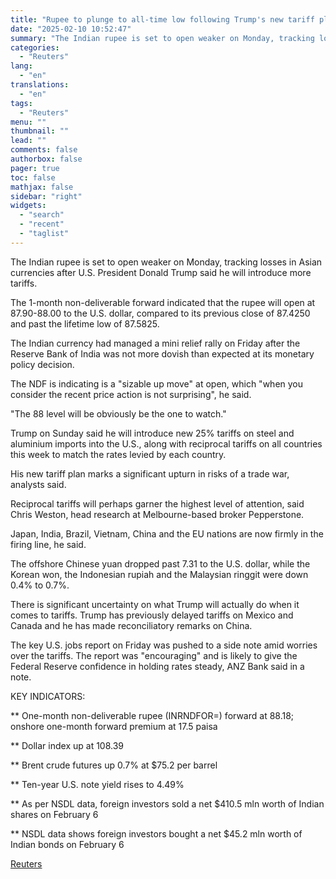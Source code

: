 ```yaml
---
title: "Rupee to plunge to all-time low following Trump's new tariff plan"
date: "2025-02-10 10:52:47"
summary: "The Indian rupee is set to open weaker on Monday, tracking losses in Asian currencies after U.S. President Donald Trump said he will introduce more tariffs.The 1-month non-deliverable forward indicated that the rupee will open at 87.90-88.00 to the U.S. dollar, compared to its previous close of 87.4250 and past..."
categories:
  - "Reuters"
lang:
  - "en"
translations:
  - "en"
tags:
  - "Reuters"
menu: ""
thumbnail: ""
lead: ""
comments: false
authorbox: false
pager: true
toc: false
mathjax: false
sidebar: "right"
widgets:
  - "search"
  - "recent"
  - "taglist"
---
```


The Indian rupee is set to open weaker on Monday, tracking losses in Asian currencies after U.S. President Donald Trump said he will introduce more tariffs.

The 1-month non-deliverable forward indicated that the rupee will open at 87.90-88.00 to the U.S. dollar, compared to its previous close of 87.4250 and past the lifetime low of 87.5825.

The Indian currency had managed a mini relief rally on Friday after the Reserve Bank of India was not more dovish than expected at its monetary policy decision.

The NDF is indicating is a "sizable up move" at open, which "when you consider the recent price action is not surprising", he said.

"The 88 level will be obviously be the one to watch."

Trump on Sunday said he will introduce new 25% tariffs on steel and aluminium imports into the U.S., along with reciprocal tariffs on all countries this week to match the rates levied by each country.

His new tariff plan marks a significant upturn in risks of a trade war, analysts said.

Reciprocal tariffs will perhaps garner the highest level of attention, said Chris Weston, head research at Melbourne-based broker Pepperstone.

Japan, India, Brazil, Vietnam, China and the EU nations are now firmly in the firing line, he said.

The offshore Chinese yuan dropped past 7.31 to the U.S. dollar, while the Korean won, the Indonesian rupiah and the Malaysian ringgit were down 0.4% to 0.7%.

There is significant uncertainty on what Trump will actually do when it comes to tariffs. Trump has previously delayed tariffs on Mexico and Canada and he has made reconciliatory remarks on China.

The key U.S. jobs report on Friday was pushed to a side note amid worries over the tariffs. The report was "encouraging" and is likely to give the Federal Reserve confidence in holding rates steady, ANZ Bank said in a note.

KEY INDICATORS:

\*\* One-month non-deliverable rupee (INRNDFOR=) forward at 88.18; onshore one-month forward premium at 17.5 paisa

\*\* Dollar index up at 108.39

\*\* Brent crude futures up 0.7% at $75.2 per barrel

\*\* Ten-year U.S. note yield rises to 4.49%

\*\* As per NSDL data, foreign investors sold a net $410.5 mln worth of Indian shares on February 6

\*\* NSDL data shows foreign investors bought a net $45.2 mln worth of Indian bonds on February 6

[Reuters](https://www.tradingview.com/news/reuters.com,2025:newsml_L4N3P107K:0-rupee-to-plunge-to-all-time-low-following-trump-s-new-tariff-plan/)
